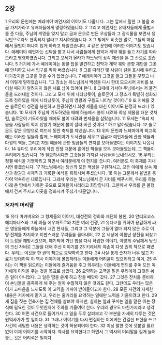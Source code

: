 ## 2장
1 우리의 문헌에는 예레미야 예언자의 이야기도 나옵니다. 그는 앞에서 말한 그 불을 조금 가져가라고 유배자들에게 명령하였습니다.
2 그리고 예언자는 유배자들에게 율법서를 준 다음, 주님의 계명을 잊지 말고 금과 은으로 만든 우상들과 그 장식물을 보면서 생각만으로라도 현혹되지 말라고 지시하였습니다.
3 그 밖에도 비슷한 말로, 그들의 마음에서 율법이 떠나지 않게 하라고 타일렀습니다.
4 같은 문헌에 이러한 이야기도 있습니다. 예레미야 예언자는 신탁을 받고 나서 사람들에게 천막과 계약 궤를 들고 자기를 따라오라고 명령하였습니다. 그리고 모세가 올라가 하느님의 상속 재산을 본 그 산으로 갔습니다.
5 거기에 가서 예레미야는 동굴 집을 발견하고 천막과 계약 궤와 분향 제단을 그곳에 안치하고 나서 입구를 막아 버렸습니다.
6 그를 따라간 몇 사람이 길을 표시해 두려고 다가갔지만 그곳을 찾을 수가 없었습니다.
7 예레미야가 그것을 알고 그들을 꾸짖고 나서 이렇게 말하였습니다. “그 장소는 하느님께서 백성을 다시 한데 모으시어 자비를 보이실 때까지 알려지지 않은 채로 남아 있어야 한다.
8 그때에 가서야 주님께서는 저 물건들을 드러내실 것이다. 그리고 모세 위에 나타났듯이, 솔로몬이 그 장소가 특별히 성화되도록 청하였을 때에 나타났듯이, 주님의 영광과 구름도 나타날 것이다.”
9 또 지혜를 갖춘 솔로몬이 성전을 봉헌하고 완공하면서 희생 제물을 바친 이야기도 분명히 드러나 있습니다.
10 모세가 주님께 기도하였을 때에 하늘에서 불이 내려와 희생 제물을 태운 것처럼, 솔로몬이 기도하였을 때에도 불이 내려와 번제물을 살랐습니다.
11 모세는 “속죄 제물을 사람들이 먹지 않았기 때문에 불이 살라 버린 것이다.” 하고 말하였습니다.
12 솔로몬도 같은 모양으로 여드레 동안 축제를 지냈습니다.
13 위의 문헌과 느헤미야의 회고록에는 이러한 일들과 함께, 느헤미야가 도서관을 세우고 임금과 예언자들에 관한 책들과 다윗의 책들, 그리고 자원 예물에 관한 임금들의 편지를 모아들였다는 이야기도 나옵니다.
14 유다도 우리에게 닥친 전쟁 때문에 흩어진 책들을 모두 모아들였는데, 그 책들이 우리에게 있습니다.
15 필요하시다면 그것들을 가져갈 사람들을 보내십시오.
16 우리는 정결 예식을 거행하려고 하면서 여러분에게 이 편지를 씁니다. 여러분도 이 축제를 지내시면 좋겠습니다.
17 하느님께서는 당신의 모든 백성을 구원하시고, 모든 이에게 상속 재산과 왕권과 사제직과 거룩한 예식을 회복시켜 주셨습니다.
18 이는 그분께서 율법을 통하여 약속하신 대로입니다. 그래서 우리는 하느님께서 곧 자비를 베푸시어, 우리를 하늘 아래 온 땅에서 거룩한 곳으로 모아들이시리라고 희망합니다. 그분께서 우리를 큰 불행에서 건져 주시고 이곳을 정화시켜 주셨기 때문입니다.
### 저자의 머리말
19 유다 마카베오와 그 형제들의 이야기, 대성전의 정화와 제단의 봉헌,
20 안티오코스 에피파네스와 그의 아들 에우파토르와 치른 여러 전쟁,
21 유다교를 위하여 용감하게 싸운 영웅들에게 하늘에서 내린 현시들, 그리고 그 덕분에 그들이 얼마 되지 않은 수로 이 땅 전체를 차지하고 야만스러운 무리들을 몰아내어,
22 온 세상에 이름난 성전을 되찾고 이 도성을 해방시켰으며, 폐기되어 가던 법을 다시 확립한 이야기, 이렇게 주님께서 당신의 크신 자비로 그들을 대해 주신 이야기를
23 키레네의 야손이 다섯 권의 책으로 펴냈다. 우리는 이것을 한 권의 책으로 요약하려고 한다.
24 사실 통계 숫자가 너무 많고 자료가 방대하여 이 역사 이야기에 몰입하려는 이들에게 어려움이 있으리라고 여겨,
25 우리는 이 책을 읽으려는 이들에게 즐거움을 주고 외우려는 이들에게 편의를 주며 모든 독자에게 이익을 주는 것을 목표로 삼았다.
26 요약하는 고역을 맡은 우리에게 그것은 쉬운 일이 아니었다. 그 일은 땀을 쏟게 하고 잠을 빼앗아 갔다.
27 그것은 잔치를 준비하여 손님들을 흡족하게 해 주는 일이 수월하지 않은 것과도 같다. 그런데도 우리는 많은 이가 고마움을 느끼도록 이 고역을 기꺼이 받아들이고자 한다.
28 모든 사건의 자세한 내용은 저자에게 맡기고, 우리는 줄거리를 요약하는 일에만 노력을 기울이려고 한다.
29 새 집을 짓는 건축가는 집 전체를 살펴야 하지만, 칠하는 일과 꾸미는 일을 맡은 이는 장식에 필요한 것이 무엇인지에 주의를 기울여야 한다. 우리의 경우도 마찬가지라고 생각한다.
30 어떤 사건으로 들어가서 그 일을 두루 살펴보고 각 부분을 자세히 다루는 것은 원역사가가 할 일이다.
31 그러나 이야기를 다시 편집하는 이에게는 간결한 표현을 쓰고 사건의 세밀한 내용은 생략하는 것이 허용되어야 한다.
32 이상 말한 것에 덧붙일 필요 없이 이제 이야기를 시작하자. 역사를 요약한다고 하면서 그 역사의 머리말을 길게 늘어놓는 것은 어리석은 일이다.
